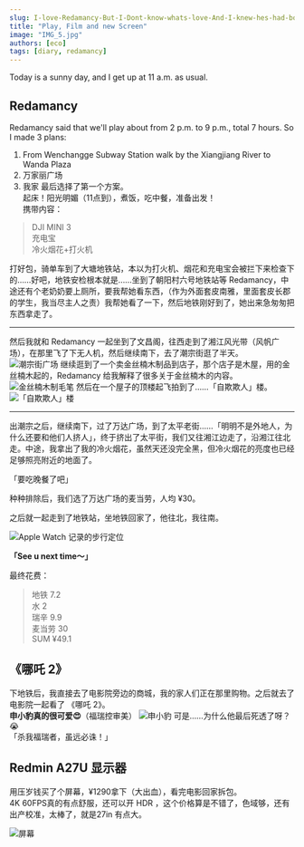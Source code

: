 ```yaml
---
slug: I-love-Redamancy-But-I-Dont-know-whats-love-And-I-knew-hes-had-boyfriend-So-he-cant-be-my-boyfriend-but-I-dont-want-just-to-be-normal-friend-qwq
title: "Play, Film and new Screen"
image: "IMG_5.jpg"
authors: [eco]
tags: [diary, redamancy]
---
```


Today is a sunny day, and I get up at 11 a.m. as usual.

<!--truncate-->

## Redamancy
Redamancy said that we'll play about from 2 p.m. to 9 p.m., total 7 hours. So I made 3 plans:
1. From Wenchangge Subway Station walk by the Xiangjiang River to Wanda Plaza
2. 万家丽广场
3. 我家
最后选择了第一个方案。  
起床！阳光明媚（11点到），煮饭，吃中餐，准备出发！  
携带内容：
>DJI MINI 3  
充电宝  
冷火烟花+打火机

打好包，骑单车到了大塘地铁站，本以为打火机、烟花和充电宝会被拦下来检查下的……好吧，地铁安检根本就是……坐到了朝阳村六号地铁站等 Redamancy，中途还有个老奶奶要上厕所，要我帮她看东西，（作为外面套皮南雅，里面套皮长郡的学生，我当尽主人之责）我帮她看了一下，然后地铁刚好到了，她出来急匆匆把东西拿走了。  

---

然后我就和 Redamancy 一起坐到了文昌阁，往西走到了湘江风光带（风帆广场），在那里飞了下无人机，然后继续南下，去了潮宗街逛了半天。  
![潮宗街广场](IMG_5.jpg)
继续逛到了一个卖金丝楠木制品到店子，那个店子是木屋，用的金丝楠木起的，Redamancy 给我解释了很多关于金丝楠木的内容。  
![金丝楠木制毛笔](IMG_4.jpg)
然后在一个屋子的顶楼起飞拍到了……「自欺欺人」楼。  
![「自欺欺人」楼](IMG_3.jpg)

---

出潮宗之后，继续南下，过了万达广场，到了太平老街……「明明不是外地人，为什么还要和他们人挤人」，终于挤出了太平街，我们又往湘江边走了，沿湘江往北走。中途，我拿出了我的冷火烟花，虽然天还没完全黑，但冷火烟花的亮度也已经足够照亮附近的地面了。  

「要吃晚餐了吧」  

种种排除后，我们选了万达广场的麦当劳，人均 ¥30。  

之后就一起走到了地铁站，坐地铁回家了，他往北，我往南。  

![Apple Watch 记录的步行定位](IMG_6.jpg)

**「See u next time～」**

最终花费：
>地铁 7.2  
水 2  
瑞辛 9.9  
麦当劳 30  
SUM ¥49.1

## 《哪吒 2》
下地铁后，我直接去了电影院旁边的商城，我的家人们正在那里购物。之后就去了电影院一起看了 《哪吒 2》。  
**申小豹真的很可爱😍**（福瑞控审美）
![申小豹](IMG_1.jpg)
可是……为什么他最后死透了呀？😭  
「杀我福瑞者，虽远必诛！」  
<!--真想抱住小豹猛草，然后再让小豹草死我-->

## Redmin A27U 显示器
用压岁钱买了个屏幕，¥1290拿下（大出血），看完电影回家拆包。  
4K 60FPS真的有点舒服，还可以开 HDR ，这个价格算是不错了，色域够，还有出产校准，太棒了，就是27in 有点大。

![屏幕](IMG_7.jpg)